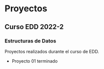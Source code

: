 # Proyectos

## Curso EDD 2022-2

### Estructuras de Datos

Proyectos realizados durante el curso de EDD.

- Proyecto 01 terminado
